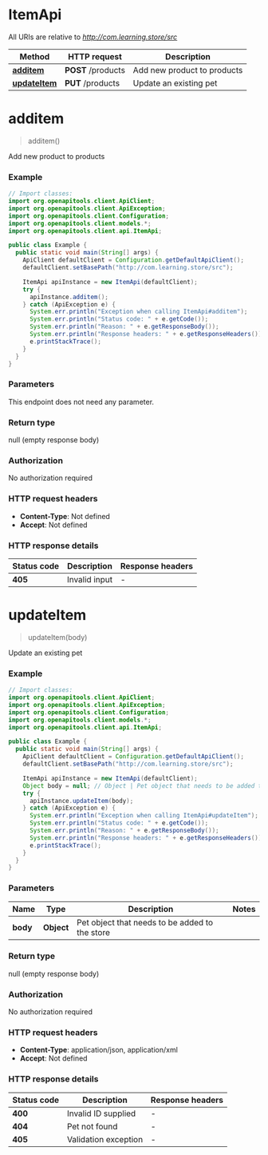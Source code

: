 # ItemApi

All URIs are relative to *http://com.learning.store/src*

Method | HTTP request | Description
------------- | ------------- | -------------
[**additem**](ItemApi.md#additem) | **POST** /products | Add new product to products
[**updateItem**](ItemApi.md#updateItem) | **PUT** /products | Update an existing pet


<a name="additem"></a>
# **additem**
> additem()

Add new product to products

### Example
```java
// Import classes:
import org.openapitools.client.ApiClient;
import org.openapitools.client.ApiException;
import org.openapitools.client.Configuration;
import org.openapitools.client.models.*;
import org.openapitools.client.api.ItemApi;

public class Example {
  public static void main(String[] args) {
    ApiClient defaultClient = Configuration.getDefaultApiClient();
    defaultClient.setBasePath("http://com.learning.store/src");

    ItemApi apiInstance = new ItemApi(defaultClient);
    try {
      apiInstance.additem();
    } catch (ApiException e) {
      System.err.println("Exception when calling ItemApi#additem");
      System.err.println("Status code: " + e.getCode());
      System.err.println("Reason: " + e.getResponseBody());
      System.err.println("Response headers: " + e.getResponseHeaders());
      e.printStackTrace();
    }
  }
}
```

### Parameters
This endpoint does not need any parameter.

### Return type

null (empty response body)

### Authorization

No authorization required

### HTTP request headers

 - **Content-Type**: Not defined
 - **Accept**: Not defined

### HTTP response details
| Status code | Description | Response headers |
|-------------|-------------|------------------|
**405** | Invalid input |  -  |

<a name="updateItem"></a>
# **updateItem**
> updateItem(body)

Update an existing pet

### Example
```java
// Import classes:
import org.openapitools.client.ApiClient;
import org.openapitools.client.ApiException;
import org.openapitools.client.Configuration;
import org.openapitools.client.models.*;
import org.openapitools.client.api.ItemApi;

public class Example {
  public static void main(String[] args) {
    ApiClient defaultClient = Configuration.getDefaultApiClient();
    defaultClient.setBasePath("http://com.learning.store/src");

    ItemApi apiInstance = new ItemApi(defaultClient);
    Object body = null; // Object | Pet object that needs to be added to the store
    try {
      apiInstance.updateItem(body);
    } catch (ApiException e) {
      System.err.println("Exception when calling ItemApi#updateItem");
      System.err.println("Status code: " + e.getCode());
      System.err.println("Reason: " + e.getResponseBody());
      System.err.println("Response headers: " + e.getResponseHeaders());
      e.printStackTrace();
    }
  }
}
```

### Parameters

Name | Type | Description  | Notes
------------- | ------------- | ------------- | -------------
 **body** | **Object**| Pet object that needs to be added to the store |

### Return type

null (empty response body)

### Authorization

No authorization required

### HTTP request headers

 - **Content-Type**: application/json, application/xml
 - **Accept**: Not defined

### HTTP response details
| Status code | Description | Response headers |
|-------------|-------------|------------------|
**400** | Invalid ID supplied |  -  |
**404** | Pet not found |  -  |
**405** | Validation exception |  -  |

